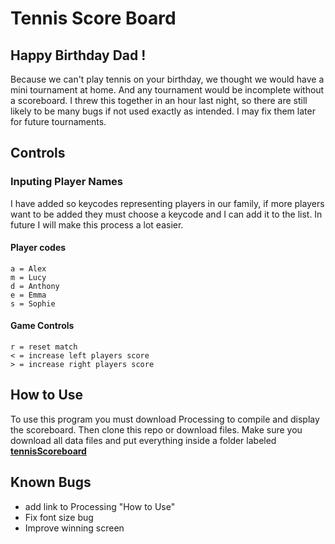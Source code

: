 # Tennis Score Board

## Happy Birthday Dad !
Because we can't play tennis on your birthday, we thought we would have a mini tournament at home. And any tournament would be incomplete without a scoreboard. I threw this together in an hour last night, so there are still likely to be many bugs if not used exactly as intended. I may fix them later for future tournaments.

## Controls
### Inputing Player Names
I have added so keycodes representing players in our family, if more players want to be added they must choose a keycode and I can add it to the list. In future I will make this process a lot easier.
#### Player codes

```
a = Alex
m = Lucy
d = Anthony
e = Emma
s = Sophie
```

#### Game Controls
```
r = reset match
< = increase left players score
> = increase right players score 
```

## How to Use
To use this program you must download Processing to compile and display the scoreboard. Then clone this repo or download files. Make sure you download all data files and put everything inside a folder labeled <u><b>tennisScoreboard</u></b>

## Known Bugs
* add link to Processing "How to Use"
* Fix font size bug
* Improve winning screen